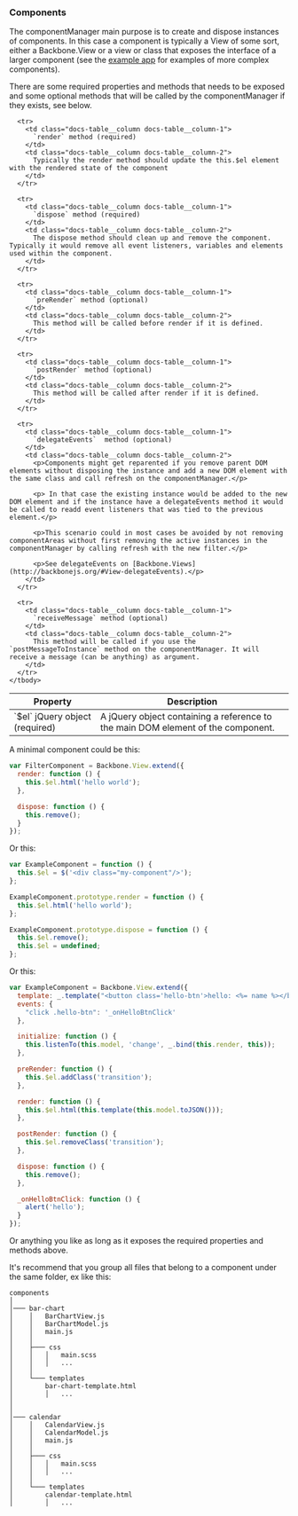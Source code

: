 ### <a name="components"></a> Components

The componentManager main purpose is to create and dispose instances of components. In this case a component is typically a View of some sort, either a Backbone.View or a view or class that exposes the interface of a larger component (see the [example app](/examples/example-app) for examples of more complex components).

There are some required properties and methods that needs to be exposed and some optional methods that will be called by the componentManager if they exists, see below.

<div class="docs-table-wrapper">
  <table class="docs-table">
    <thead>
      <tr>
        <th class="docs-table__column docs-table__column-1">Property</th>
        <th class="docs-table__column docs-table__column-2">Description</th>
      </tr>
    </thead>
    <tbody>
      <tr>
        <td class="docs-table__column docs-table__column-1">
          `$el` jQuery object (required)
        </td>
        <td class="docs-table__column docs-table__column-2">
          A jQuery object containing a reference to the main DOM element of the component.
        </td>
      </tr>

      <tr>
        <td class="docs-table__column docs-table__column-1">
          `render` method (required)
        </td>
        <td class="docs-table__column docs-table__column-2">
          Typically the render method should update the this.$el element with the rendered state of the component
        </td>
      </tr>

      <tr>
        <td class="docs-table__column docs-table__column-1">
          `dispose` method (required)
        </td>
        <td class="docs-table__column docs-table__column-2">
          The dispose method should clean up and remove the component. Typically it would remove all event listeners, variables and elements used within the component.
        </td>
      </tr>

      <tr>
        <td class="docs-table__column docs-table__column-1">
          `preRender` method (optional)
        </td>
        <td class="docs-table__column docs-table__column-2">
          This method will be called before render if it is defined.
        </td>
      </tr>

      <tr>
        <td class="docs-table__column docs-table__column-1">
          `postRender` method (optional)
        </td>
        <td class="docs-table__column docs-table__column-2">
          This method will be called after render if it is defined.
        </td>
      </tr>

      <tr>
        <td class="docs-table__column docs-table__column-1">
          `delegateEvents`  method (optional)
        </td>
        <td class="docs-table__column docs-table__column-2">
          <p>Components might get reparented if you remove parent DOM elements without disposing the instance and add a new DOM element with the same class and call refresh on the componentManager.</p>

          <p> In that case the existing instance would be added to the new DOM element and if the instance have a delegateEvents method it would be called to readd event listeners that was tied to the previous element.</p>

          <p>This scenario could in most cases be avoided by not removing componentAreas without first removing the active instances in the componentManager by calling refresh with the new filter.</p>

          <p>See delegateEvents on [Backbone.Views](http://backbonejs.org/#View-delegateEvents).</p>
        </td>
      </tr>

      <tr>
        <td class="docs-table__column docs-table__column-1">
          `receiveMessage` method (optional)
        </td>
        <td class="docs-table__column docs-table__column-2">
          This method will be called if you use the `postMessageToInstance` method on the componentManager. It will receive a message (can be anything) as argument.
        </td>
      </tr>
    </tbody>
  </table>
</div>

A minimal component could be this:

```javascript
var FilterComponent = Backbone.View.extend({
  render: function () {
    this.$el.html('hello world');
  },

  dispose: function () {
    this.remove();
  }
});
```

Or this:
```javascript
var ExampleComponent = function () {
  this.$el = $('<div class="my-component"/>');
};

ExampleComponent.prototype.render = function () {
  this.$el.html('hello world');
};

ExampleComponent.prototype.dispose = function () {
  this.$el.remove();
  this.$el = undefined;
};
```

Or this:
```javascript
var ExampleComponent = Backbone.View.extend({
  template: _.template("<button class='hello-btn'>hello: <%= name %></button>");
  events: {
    "click .hello-btn": '_onHelloBtnClick'
  },

  initialize: function () {
    this.listenTo(this.model, 'change', _.bind(this.render, this));
  },

  preRender: function () {
    this.$el.addClass('transition');
  },

  render: function () {
    this.$el.html(this.template(this.model.toJSON()));
  },

  postRender: function () {
    this.$el.removeClass('transition');
  },

  dispose: function () {
    this.remove();
  },

  _onHelloBtnClick: function () {
    alert('hello');
  }
});
```

Or anything you like as long as it exposes the required properties and methods above.

It's recommend that you group all files that belong to a component under the same folder, ex like this:

```
components
│
│─── bar-chart
│    │   BarChartView.js
│    │   BarChartModel.js
│    │   main.js
│    │
│    ├─── css
│    │   │   main.scss
│    │   │   ...
│    │
│    └─── templates
│        bar-chart-template.html
│        │   ...
│
│
│─── calendar
│    │   CalendarView.js
│    │   CalendarModel.js
│    │   main.js
│    │
│    ├─── css
│    │   │   main.scss
│    │   │   ...
│    │
│    └─── templates
│        calendar-template.html
│        │   ...
```